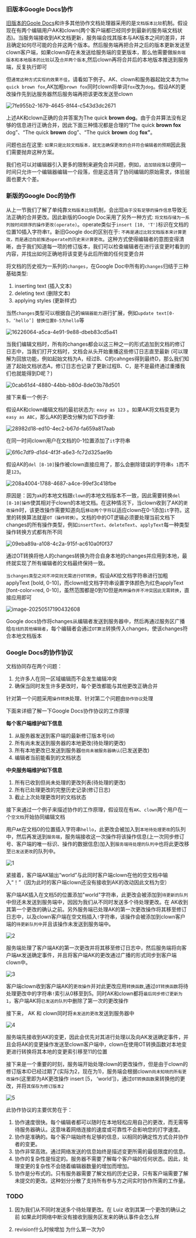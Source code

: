 ### 旧版本Google Docs协作

[旧版本的Goole Docs](https://drive.googleblog.com/2010/09/whats-different-about-new-google-docs_21.html)和许多其他协作文档处理器采用的是`文档版本比较`机制。假设现在有两个编辑用户AK和clown(两个客户端都已经同步到最新的服务端文档状态)。当服务端接收到AK文档更新，服务端会找其版本与AK版本之间的差异，并且确定如何尽可能的合并这两个版本。然后服务端再把合并之后的版本更新发送至clown客户端，如果clown存在未发送给服务端的变更版本，那么他需要做`服务端版本和本地版本的比较`以及`合并两个版本`,然后clown再将合并后的本地版本推送到服务端，反复执行即可



但`通常这种方式实现的效果不佳`，请看如下例子。AK、clown和服务器起始文本为`The quick brown fox`,AK加粗`brown fox`同时clown将单词`fox`改为`dog`。假设AK的更改操作先到达服务器然后服务端再把该更改发送至clown

![7fe955b2-1679-4645-8f44-c543d3dc2671](C:\Users\Administrator\Desktop\OT\7fe955b2-1679-4645-8f44-c543d3dc2671.png)

上述AK和clown正确的合并答案为The quick **brown dog**。由于合并算法没有足够的信息进行正确合并，因此下面三种情况都是合理的“The quick **brown fox** dog”、“The quick **brown** dog”、“The quick **brown** dog **fox”**。

问题也出在这里: `如果只是比较文档版本，就无法确保更改的合并符合编辑者的预期`因此我们需要抛弃这种方案。

我们也可以对编辑器引入更多的限制来避免合并问题，例如，`追加锁段落`以便同一时间只允许一个编辑器编辑一个段落，但是这违背了协同编辑的原始需求，体验层面也要大个差。

### 新版的Google Doc的协作

从上一节我们了解了单纯靠`文档版本比较`机制，会出现`由于没有足够的操作信息`导致无法正确的合并更改。因此新版的Google Doc采用了另外一种方式: `将文档存储为一系列按时间排序的操作更改(operate)`。operate类似于`insert [10, 'T']`标识在文档的位置10插入字符串`T`。新旧Google doc的区别在于: `不再是通过比较文档版本来计算更改，而是通过向前推进operate的历史来计算更改`。这种方式使得编辑者的意图变得清晰，由于我们知道每一项的修订版本，我们可以检查编辑者在进行该变更时看到的内容，并找出如何正确地将该变更与此后所做的任何变更合并



将文档的历史视为一系列的`changes`，在Google Doc中所有的`changes`归结于三种基础类型:

1. inserting text (插入文本)
2. deleting text (删除文本)
3. applying styles (更新样式)

当然`changes`类型可以根据自己的`编辑器能力`进行扩展，例如`update text[0-5，‘hello’] 替换位置0-5为hello`等

![16226064-a5ca-4e91-9e88-dbeb83cd5a41](C:\Users\Administrator\Desktop\OT\16226064-a5ca-4e91-9e88-dbeb83cd5a41.png)



当我们编辑文档时，所有的changes都会以这三种之一的形式追加到文档的修订日志中，当我们打开文档时，文档会从头开始重播这些修订日志直至最新 (可以理解为回放功能，例如起始文档为A，经过B、C的cahnges得到最终D，那么我们知道了起始文档状态A，修订日志也记录了更新过程B、C，是不是最终通过重播我们也就能得到D呢？)

![0cab61d4-4880-44bb-b80d-8de03b78d501](C:\Users\Administrator\Desktop\OT\0cab61d4-4880-44bb-b80d-8de03b78d501.png)

接下来看一个例子:

假设AK和clown编辑文档的最初状态为: `easy as 123` 。如果AK将文档变更为`easy as ABC`，那么AK的更改分解为如下四步骤:

![28982d18-ed10-4ec2-b67d-fa659a817aab](C:\Users\Administrator\Desktop\OT\28982d18-ed10-4ec2-b67d-fa659a817aab.png)

在同一时间clown用户在文档的0-1位置添加了`it`字符串

![6f6c7df9-d1d4-4f3f-a6e3-fc72d325ae9b](C:\Users\Administrator\Desktop\OT\6f6c7df9-d1d4-4f3f-a6e3-fc72d325ae9b.png)

假设AK的`del [8-10]`操作被clown直接应用了，那么会删除错误的字符串`s 1`而不是`123`。

![208a4004-1788-4687-a4ce-99ef3c418fbe](C:\Users\Administrator\Desktop\OT\208a4004-1788-4687-a4ce-99ef3c418fbe.png)

原因是：因为`ak`的本地文档跟`clown`的本地文档版本不一致，因此需要转换`del [8-10]操作`使其相对于clown的本地文档。在这种情况下，当clown收到了AK的`更改操作`时，该更改操作需要知道向后`移动两个字符`以适应clown在0-1添加`it`字符。这里的转换算法就是`OT（操作转换）`。文档的中的OT逻辑必须要处理当前文档下 changes的所有操作类型，例如`insertText`、`deleteText`、`applyText`每一种类型操作转换方式都有所不同

![09eba89a-a108-4c2a-915f-ac610a0f0f37](C:\Users\Administrator\Desktop\OT\09eba89a-a108-4c2a-915f-ac610a0f0f37.png)

通过OT转换将他人的changes转换为符合自身本地的changes并应用到本地，最终就实现了所有编辑者的文档最终保持一致。



`当changes类型之间不冲突则无需进行OT转换`，假设AK给文档字符串进行加粗applyText [bold, 0-10]，而clown给文档字符串设置字体颜色为红色applyText [font-color=red, 0-10]，虽然范围都是0到10但是`两种操作并不冲突因此无需转换`，直接应用即可

![image-20250517190432608](C:\Users\Administrator\AppData\Roaming\Typora\typora-user-images\image-20250517190432608.png)

Google docs协作将changes从编辑者发送到服务器中，然后再通过服务区广播给`在线的其他编辑者`，每个编辑者会通过`OT算法`转换传入changes，使该changes符合本地文档版本



### Google Docs的协作协议

文档协同存在两个问题：

1. 允许多人在同一区域编辑而不会发生编辑冲突
2. 确保当同时发生许多更改时，每个更改都能与其他更改正确合并

针对第一个问题采用`操作转换`处理、针对第二个问题由`协作协议`处理



下面来详细了解一下Google Docs协作协议的工作原理

**每个客户端维护如下信息**

1. 从服务器发送到客户端的最新修订版本号(id)
2. 所有尚未发送到服务器的本地更改(待处理的更改)
3. 所有本地更改已发送到服务器`但尚未被服务器确认`(已发送更改)
4. 编辑者当前能看到的文档状态

**中央服务端维护如下信息**

1. 所有已收到但尚未处理的更改列表(待处理的更改)
2. 所有已处理更改的完整历史记录(修订日志)
3. 截止上次处理更改时的文档状态



接下来通过一个例子来描述协作的工作原理，假设现在有`AK`、`clown`两个用户在一个`空文档`开始协同编辑文档



用户`AK`在文档0的位置插入字符串`hello`，此更改会被加入到`本地待处理更改`的队列中，然后再发送到`服务端`，服务端接收这一次操作将该操作信息(上一次同步修订号、客户端的唯一标识、操作的数据信息)加入到`服务端待处理的队列中`也将此更改移至`已发送更改`的队列中。

![1](C:\Users\Administrator\Desktop\OT\1.png)

紧接着，客户端AK输出“world”与此同时客户端clown在他的空文档中输入“！”（因为此时的客户端clown还没有接收到AK的改动因此文档为空）

客户端AK插入在文档5的位置添加"world"字符串，此更改会被添加到`待更新的队列`中但还未发送到服务端中，因因为我们从不同时发送多个待处理更改。在 AK收到其第一个更改的确认之前。另外服务端已处理AK的第一次更改操作将其移至修订日志中，以及clown客户端在空文档插入`!`字符串，该操作会被添加到clown客户端的`待更新队列中`并且该操作未发送到服务端中。

![2](C:\Users\Administrator\Desktop\OT\2.png)

服务端处理了客户端AK的第一次更改并将其移至修订日志中，然后服务端将向客户端`AK`发送确定事件，并且将客户端AK的更改通过广播的形式同步到客户端clown中。

![3](C:\Users\Administrator\Desktop\OT\3.png)

客户端clown收到客户端AK的`更改操作`并对此更改应用`转换函数`,通过`OT转换函数`将待处理更改中的字符串`!`索引从0移至到5。同时AK和clown都将`最后同步修订更新为1`，客户端AK将`已发送的队列`中删除了第一次的更改操作



接下来， AK 和 clown同时将`未发送的更改`发送到服务器中

![4](C:\Users\Administrator\Desktop\OT\4.png)

服务端先接收到AK的变更，因此会优先对其进行处理以及向AK发送确定事件，并且会将AK的变更操作发送至clown客户端中，clown在使用OT转换函数对本地变更进行转换将其本地的变更索引移至11的位置

接下来是一个重要的时刻，服务端开始处理clown的更改操作，但是由于clown的修订版本ID已经过期了(实际为2，现在为1)，服务端会根据clown`尚未知晓的所有更改操作`(这里即为AK更改操作 insert [5， ‘world’])，通过`OT转换函数`来转换他的更改，并将`其保存为修订版本2`

![5](C:\Users\Administrator\Desktop\OT\5.png)

此协作协议的主要优势在于：

1. 协作速度很快。每个编辑者都可以随时在本地轻松应用自己的更改，而无需等待服务器确认。这意味着网络连接的速度或可靠性不会影响您的打字速度。
2. 协作是准确的。每个客户端始终有足够的信息，以相同的确定性方式合并协作者的变更。
3. 协作非常高效。通过网络发送的信息始终是描述变更所需的最低限度的信息。
4. 协作的复杂性是恒定的。服务器不需要了解每个客户端的任何状态。因此，处理变更的复杂性不会随着编辑器数量的增加而增加。
5. 协作是分布式的。只有服务器需要了解文档的历史记录，只有客户端需要了解未提交的更改。这种划分分散了支持所有参与方之间实时协作所需的工作量。



### TODO

1. 因为我们从不同时发送多个待处理更改。在 Luiz 收到其第一个更改的确认之前  如果此时网络中断没有接收到服务区发来的确认事件会怎么样

2. revision什么时候增加  为什么第一次为0

























